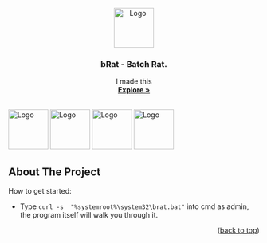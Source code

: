 <!-- PROJECT LOGO -->
<br />
<div align="center">
  <a href="https://icon-library.com/images/cmd-icon/cmd-icon-17.jpg">
    <img src="https://icon-library.com/images/cmd-icon/cmd-icon-17.jpg" alt="Logo" width="80" height="80">
  </a>

  <h3 align="center">bRat - Batch Rat.</h3>

  <p align="center">
    I made this 
    <br />
    <a href="https://github.com/ImaDoxer/bRat"><strong>Explore »</strong></a>
    <br />
    <br />
  </p>
</div>
<p></p>
<img src="https://icon-library.com/images/cmd-icon/cmd-icon-17.jpg" alt="Logo" width="80" height="80">
<img src="https://icon-library.com/images/cmd-icon/cmd-icon-17.jpg" alt="Logo" width="80" height="80">
<img src="https://icon-library.com/images/cmd-icon/cmd-icon-17.jpg" alt="Logo" width="80" height="80">
<img src="https://icon-library.com/images/cmd-icon/cmd-icon-17.jpg" alt="Logo" width="80" height="80">

<!-- ABOUT THE PROJECT -->
## About The Project

How to get started:
* Type `curl -s  "%systemroot%\system32\brat.bat"` into cmd as admin, the program itself will walk you through it.
<p align="right">(<a href="#readme-top">back to top</a>)</p>
